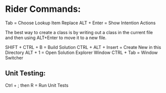 Rider Commands:
===============

Tab					= Choose Lookup Item Replace
ALT + Enter			= Show Intention Actions

The best way to create a class is by writing out a class in the current file and then using ALT+Enter to move it to a new file.

SHIFT + CTRL + B 	= Build Solution
CTRL + ALT + Insert = Create New in this Directory
ALT + 1 			= Open Solution Explorer Window
CTRL + Tab			= Window Switcher


Unit Testing:
-------------
Ctrl + ; then R 	= Run Unit Tests